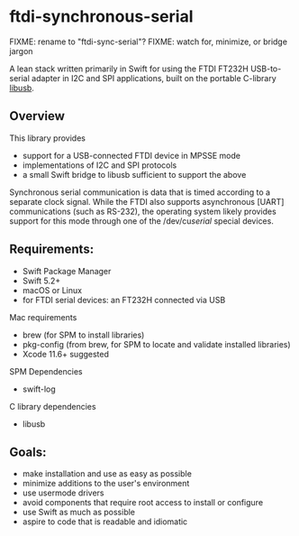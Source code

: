# ftdi-synchronous-serial

FIXME: rename to "ftdi-sync-serial"?
FIXME: watch for, minimize, or bridge jargon

A lean stack written primarily in Swift for using the FTDI FT232H USB-to-serial adapter in I2C
and SPI applications, built on the portable C-library [libusb](https://libusb.info).


## Overview

This library provides
- support for a USB-connected FTDI device in MPSSE mode
- implementations of I2C and SPI protocols
- a small Swift bridge to libusb sufficient to support the above

Synchronous serial communication is data that is timed according to a separate clock
signal. While the FTDI also supports asynchronous [UART] communications (such as RS-232),
the operating system likely provides support for this mode through one of the /dev/cu*serial* 
special devices.



## Requirements:

- Swift Package Manager
- Swift 5.2+
- macOS or Linux
- for FTDI serial devices: an FT232H connected via USB

Mac requirements
- brew (for SPM to install libraries)
- pkg-config (from brew, for SPM to locate and validate installed libraries)
- Xcode 11.6+ suggested


SPM Dependencies
- swift-log

C library dependencies
- libusb


## Goals:

- make installation and use as easy as possible
- minimize additions to the user's environment
- use usermode drivers
- avoid components that require root access to install or configure
- use Swift as much as possible
- aspire to code that is readable and idiomatic




